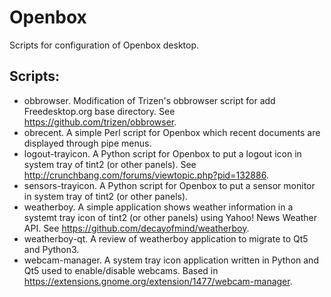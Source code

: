 Openbox
=======

Scripts for configuration of Openbox desktop.

Scripts:
--------

-	obbrowser. Modification of Trizen's obbrowser script for add Freedesktop.org base directory. See https://github.com/trizen/obbrowser.
-	obrecent. A simple Perl script for Openbox which recent documents are displayed through pipe menus.
-	logout-trayicon. A Python script for Openbox to put a logout icon in system tray of tint2 (or other panels). See http://crunchbang.com/forums/viewtopic.php?pid=132886.
-	sensors-trayicon. A Python script for Openbox to put a sensor monitor in system tray of tint2 (or other panels).
-	weatherboy. A simple application shows weather information in a systemt tray icon of tint2 (or other panels) using Yahoo! News Weather API. See https://github.com/decayofmind/weatherboy.
-	weatherboy-qt. A review of weatherboy application to migrate to Qt5 and Python3.
-	webcam-manager. A system tray icon application written in Python and Qt5 used to enable/disable webcams. Based in https://extensions.gnome.org/extension/1477/webcam-manager.
